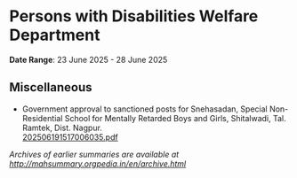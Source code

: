 # Persons with Disabilities Welfare Department

**Date Range**: 23 June 2025 - 28 June 2025


## Miscellaneous
- Government approval to sanctioned posts for Snehasadan, Special Non-Residential School for Mentally Retarded Boys and Girls, Shitalwadi, Tal. Ramtek, Dist. Nagpur.\
  [202506191517006035.pdf](https://gr.maharashtra.gov.in/Site/Upload/Government%20Resolutions/English/202506191517006035.pdf)


*Archives of earlier summaries are available at http://mahsummary.orgpedia.in/en/archive.html*